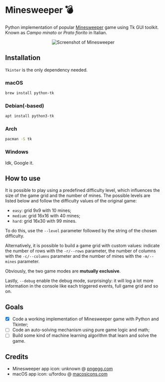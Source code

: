 # Minesweeper 💣
Python implementation of popular [Minesweeper](https://en.wikipedia.org/wiki/Minesweeper_(video_game)) game using Tk GUI toolkit. 
Known as _Campo minato_ or _Prato fiorito_ in Italian.

<p align="center"><img align="center" src="https://i.imgur.com/V2xG3QK.png" alt="Screenshot of Minesweeper"></p>

## Installation
`Tkinter` is the only dependency needed.

### macOS
```bash
brew install python-tk
```

### Debian(-based)
```bash
apt install python3-tk
```

### Arch
```bash
pacman -S tk
```

### Windows
Idk, Google it.

## How to use
It is possible to play using a predefined difficulty level, which influences the size of the game grid and the number of mines. The possible levels are listed below and follow the difficulty values of the original game:
+ `easy`: grid 9x9 with 10 mines;
+ `medium`: grid 16x16 with 40 mines;
+ `hard`: grid 16x30 with 99 mines.

To do this, use the `--level` parameter followed by the string of the chosen difficulty.

Alternatively, it is possible to build a game grid with custom values: indicate the number of rows with the `-r/--rows` parameter, the number of columns with the `-c/--columns` parameter and the number of mines with the `-m/--mines` parameter.

Obviously, the two game modes are **mutually exclusive**.

Lastly, `--debug` enable the debug mode, surprisingly: it will log a lot more information in the console like each triggered events, full game grid and so on.

## Goals
- [x] Code a working implementation of Minesweeper game with Python and Tkinter;
- [ ] Code an auto-solving mechanism using pure game logic and math;
- [ ] Build some kind of machine learning algorithm that learn and solve the game.

## Credits
+ Minesweeper app icon: unknown @ [pngegg.com](https://www.pngegg.com/en/png-eoqvk)
+ macOS app icon: u/fordou @ [macosicons.com](https://macosicons.com/#/u/fordou)
